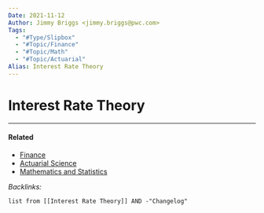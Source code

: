 ```yaml
---
Date: 2021-11-12
Author: Jimmy Briggs <jimmy.briggs@pwc.com>
Tags:
  - "#Type/Slipbox"
  - "#Topic/Finance"
  - "#Topic/Math"
  - "#Topic/Actuarial"
Alias: Interest Rate Theory
---
```


# Interest Rate Theory

---

#### Related

* [Finance](../MOCs/Finance.md)
* [Actuarial Science](../MOCs/Actuarial%20Science.md)
* [Mathematics and Statistics](../MOCs/Mathematics%20and%20Statistics.md)

*Backlinks:*

````dataview
list from [[Interest Rate Theory]] AND -"Changelog"
````
